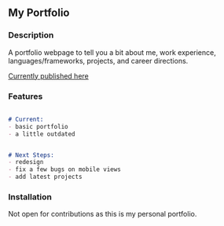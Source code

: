 ## My Portfolio


### Description 

A portfolio webpage to tell you a bit about me, work experience, languages/frameworks, projects, and career directions. 

[Currently published here](https://andydupuis.github.io/portfolio/)

### Features

```markdown

# Current: 
- basic portfolio
- a little outdated


# Next Steps: 
- redesign
- fix a few bugs on mobile views
- add latest projects

```

### Installation

Not open for contributions as this is my personal portfolio. 
